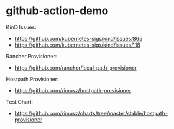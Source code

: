# github-action-demo

KinD Issues:
- https://github.com/kubernetes-sigs/kind/issues/865
- https://github.com/kubernetes-sigs/kind/issues/118

Rancher Provisioner:
- https://github.com/rancher/local-path-provisioner

Hostpath Provisioner:
- https://github.com/rimusz/hostpath-provisioner

Test Chart:
- https://github.com/rimusz/charts/tree/master/stable/hostpath-provisioner